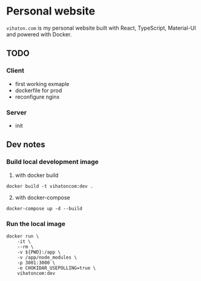 # Personal website

`vihaton.com` is my personal website built with React, TypeScript, Material-UI and powered with Docker.

## TODO

### Client
- first working exmaple
- dockerfile for prod
- reconfigure nginx

### Server 
- init

## Dev notes

### Build local development image

1. with docker build  

```
docker build -t vihatoncom:dev . 
```

2. with docker-compose  
```
docker-compose up -d --build

```

### Run the local image

```
docker run \
    -it \
    --rm \
    -v ${PWD}:/app \
    -v /app/node_modules \
    -p 3001:3000 \
    -e CHOKIDAR_USEPOLLING=true \
    vihatoncom:dev
```
